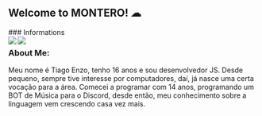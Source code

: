 ## Welcome to MONTERO! ☁

<div>
### Informations
<div>
<a href="https://github.com/tiaaago/github-readme-stats"> 
  <img align="left" src="https://github-readme-stats.vercel.app/api?username=tiaaago&count_private=true&show_icons=true&theme=dracula" />
</a>
<a href="https://github.com/tiaaago/github-readme-stats">
  <img align="left" src="https://github-readme-stats.vercel.app/api/top-langs/?username=tiaaago&theme=dracula" />
</a>
</div>

### About Me:
<p>Meu nome é Tiago Enzo, tenho 16 anos e sou desenvolvedor JS. Desde pequeno, sempre tive interesse por computadores, daí, já nasce uma certa vocação para a área. Comecei a programar com 14 anos, programando um BOT de Música para o Discord, desde então, meu conhecimento sobre a linguagem vem crescendo casa vez mais.</p>
</div>
